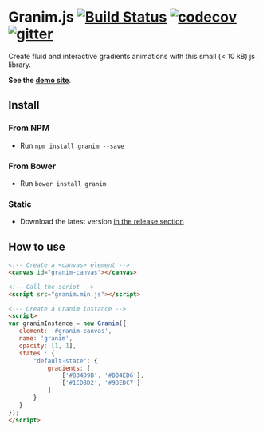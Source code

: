 # Granim.js [![Build Status](https://travis-ci.org/sarcadass/granim.js.svg?branch=master)](https://travis-ci.org/sarcadass/granim.js) [![codecov](https://codecov.io/gh/sarcadass/granim.js/branch/master/graph/badge.svg)](https://codecov.io/gh/sarcadass/granim.js) [![gitter](https://badges.gitter.im/sarcadass/granim.png)](https://gitter.im/Granim-js/Lobby?utm_source=share-link&utm_medium=link&utm_campaign=share-link)

Create fluid and interactive gradients animations with this small (< 10 kB) js library.

**See the [demo site](http://sarcadass.github.io/granim.js)**.

## Install

### From NPM

* Run `npm install granim --save`

### From Bower

* Run `bower install granim`

### Static

* Download the latest version [in the release section](https://github.com/sarcadass/granim.js/releases)

## How to use
```html
<!-- Create a <canvas> element -->
<canvas id="granim-canvas"></canvas>

<!-- Call the script -->
<script src="granim.min.js"></script>

<!-- Create a Granim instance -->
<script>
var granimInstance = new Granim({
   element: '#granim-canvas',
   name: 'granim',
   opacity: [1, 1],
   states : {
       "default-state": {
           gradients: [
               ['#834D9B', '#D04ED6'],
               ['#1CD8D2', '#93EDC7']
           ]
       }
   }
});
</script>
```
